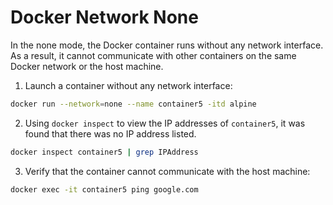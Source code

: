 # Docker Network None

In the none mode, the Docker container runs without any network interface. As a result, it cannot communicate with other containers on the same Docker network or the host machine. 

1. Launch a container without any network interface:

```bash
docker run --network=none --name container5 -itd alpine
```

2. Using `docker inspect` to view the IP addresses of `container5`, it was found that there was no IP address listed.

```bash
docker inspect container5 | grep IPAddress
```

3. Verify that the container cannot communicate with the host machine:

```bash
docker exec -it container5 ping google.com
```
